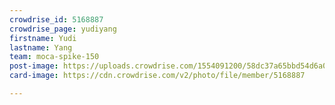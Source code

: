 ```yaml
---
crowdrise_id: 5168887
crowdrise_page: yudiyang
firstname: Yudi
lastname: Yang
team: moca-spike-150
post-image: https://uploads.crowdrise.com/1554091200/58dc37a65bbd54d6a089c3adf83af366.png
card-image: https://cdn.crowdrise.com/v2/photo/file/member/5168887

---
```

